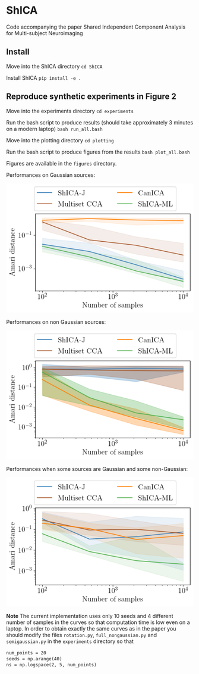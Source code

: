 # ShICA
Code accompanying the paper Shared Independent Component Analysis for Multi-subject Neuroimaging

## Install 
Move into the ShICA directory
``cd ShICA``

Install ShICA
``pip install -e .``

## Reproduce synthetic experiments in Figure 2
Move into the experiments directory
``cd experiments``

Run the bash script to produce results (should take approximately 3 minutes on a modern laptop)
``bash run_all.bash ``

Move into the plotting directory
`` cd plotting ``

Run the bash script to produce figures from the results
``bash plot_all.bash ``

Figures are available in the ``figures`` directory.

Performances on Gaussian sources:

![Full non Gaussian](./figures/rotation.png)

Performances on non Gaussian sources:

![Full Gaussian](./figures/full_nongaussian.png)

Performances when some sources are Gaussian and some non-Gaussian:

![Semi Gaussian](./figures/semigaussian.png)

__Note__
The current implementation uses only 10 seeds and 4 different number of samples in the curves so that computation time is low even on a laptop. In order to obtain exactly the same curves as in the paper you should modify the files `rotation.py`, `full_nongaussian.py` and `semigaussian.py` in the `experiments` directory so that 
```
num_points = 20
seeds = np.arange(40)
ns = np.logspace(2, 5, num_points)
```
